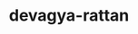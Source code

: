 ---
title: devagya-rattan
github: https://github.com/devagya-rattan
mode: dark
transition: 1s
score: 87.5
archetype:
- Minimalistic
- Editor’s Choice
---